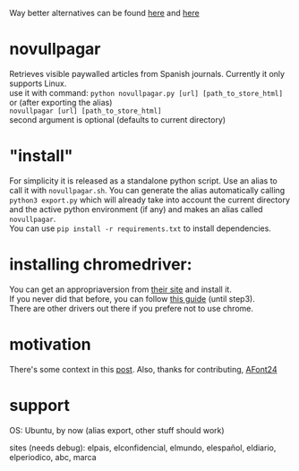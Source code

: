 Way better alternatives can be found [here](https://12ft.io/) and [here](https://gitlab.com/magnolia1234/bypass-paywalls-chrome-clean)


# novullpagar
Retrieves visible paywalled articles from Spanish journals. Currently it only supports Linux.  
use it with command: `python novullpagar.py [url] [path_to_store_html]`  
or (after exporting the alias)  
`novullpagar [url] [path_to_store_html]`  
second argument is optional (defaults to current directory)  

# "install"
For simplicity it is released as a standalone python script. Use an alias to call it with `novullpagar.sh`.
You can generate the alias automatically calling `python3 export.py` which will already take into account the current directory and the active python environment (if any) and makes an alias called `novullpagar`.  
You can use `pip install -r requirements.txt` to install dependencies.

# installing chromedriver:
You can get an appropriaversion from [their site](https://sites.google.com/a/chromium.org/chromedriver/downloads) and install it.  
If you never did that before, you can follow [this guide](https://tecadmin.net/setup-selenium-chromedriver-on-ubuntu/) (until step3).  
There are other drivers out there if you prefere not to use chrome.  

# motivation
There's some context in this [post](https://pastorjordi.github.io/blog/2021/Spanish_paywalled_articles/). Also, thanks for contributing, [AFont24](https://github.com/AFont24)


# support
OS: Ubuntu, by now (alias export, other stuff should work)
  
sites (needs debug):  elpais, elconfidencial, elmundo, elespañol, eldiario, elperiodico, abc, marca
